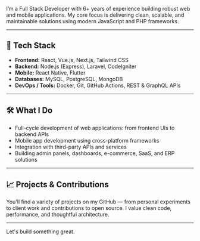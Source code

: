 I’m a Full Stack Developer with 6+ years of experience building robust web and mobile applications. My core focus is delivering clean, scalable, and maintainable solutions using modern JavaScript and PHP frameworks.

---

## 🚀 Tech Stack

- **Frontend:** React, Vue.js, Next.js, Tailwind CSS
- **Backend:** Node.js (Express), Laravel, CodeIgniter
- **Mobile:** React Native, Flutter
- **Databases:** MySQL, PostgreSQL, MongoDB
- **DevOps / Tools:** Docker, Git, GitHub Actions, REST & GraphQL APIs

---

## 🛠️ What I Do

- Full-cycle development of web applications: from frontend UIs to backend APIs
- Mobile app development using cross-platform frameworks
- Integration with third-party APIs and services
- Building admin panels, dashboards, e-commerce, SaaS, and ERP solutions

---

## 📈 Projects & Contributions

You'll find a variety of projects on my GitHub — from personal experiments to client work and contributions to open source. I value clean code, performance, and thoughtful architecture.

---

Let's build something great.
